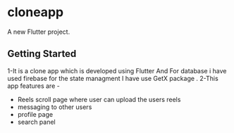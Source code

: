 # cloneapp

A new Flutter project.

## Getting Started
1-It is a clone app which is developed using Flutter And For database i have used firebase 
  for the state managment I have use GetX package .
2-This app features are -

  - Reels scroll page where user can upload the users reels 
  - messaging to other users
  - profile page 
  - search panel 


